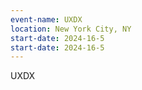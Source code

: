 ```yaml
---
event-name: UXDX
location: New York City, NY 
start-date: 2024-16-5
start-date: 2024-16-5
---
```


UXDX
